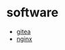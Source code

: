 # software

* [gitea](../kubernetes/software/gitea/README.md)
* [nginx](../kubernetes/software/gitea/README.md)

